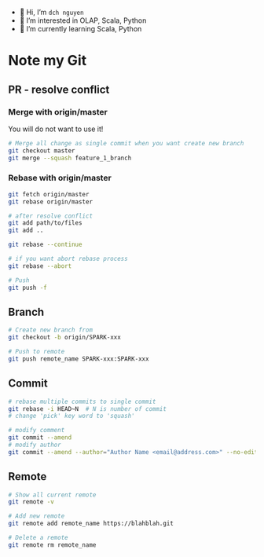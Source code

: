 - 👋 Hi, I’m ```dch nguyen```
- 👀 I’m interested in OLAP, Scala, Python
- 🌱 I’m currently learning Scala, Python

# Note my Git

## PR - resolve conflict
### Merge with origin/master
You will do not want to use it!
``` bash
# Merge all change as single commit when you want create new branch
git checkout master
git merge --squash feature_1_branch
```
### Rebase with origin/master
``` bash
git fetch origin/master
git rebase origin/master

# after resolve conflict
git add path/to/files
git add ..

git rebase --continue

# if you want abort rebase process
git rebase --abort

# Push
git push -f
```

## Branch

``` bash
# Create new branch from
git checkout -b origin/SPARK-xxx

# Push to remote
git push remote_name SPARK-xxx:SPARK-xxx

```
## Commit
``` bash
# rebase multiple commits to single commit
git rebase -i HEAD~N  # N is number of commit
# change 'pick' key word to 'squash'
```
``` bash
# modify comment
git commit --amend
# modify author
git commit --amend --author="Author Name <email@address.com>" --no-edit
```
## Remote
``` bash
# Show all current remote
git remote -v
```
``` bash
# Add new remote
git remote add remote_name https://blahblah.git
```
``` bash
# Delete a remote
git remote rm remote_name
```




